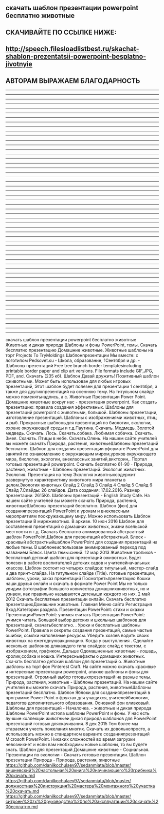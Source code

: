 скачать шаблон презентации powerpoint бесплатно животные
--------------------------------------------------
СКАЧИВАЙТЕ ПО ССЫЛКЕ НИЖЕ:
--------------------------------------------------
http://speech.filesloadlistbest.ru/skachat-shablon-prezentatsii-powerpoint-besplatno-jivotnyie
--------------------------------------------------
АВТОРАМ ВЫРАЖАЕМ БЛАГОДАРНОСТЬ
--------------------------------------------------
--------------------------------------------------
--------------------------------------------------
--------------------------------------------------
--------------------------------------------------
--------------------------------------------------
--------------------------------------------------
--------------------------------------------------
--------------------------------------------------
--------------------------------------------------
--------------------------------------------------
--------------------------------------------------
--------------------------------------------------
--------------------------------------------------
--------------------------------------------------
--------------------------------------------------
--------------------------------------------------
--------------------------------------------------
--------------------------------------------------
--------------------------------------------------
--------------------------------------------------
--------------------------------------------------
--------------------------------------------------
--------------------------------------------------
--------------------------------------------------
--------------------------------------------------
--------------------------------------------------
--------------------------------------------------
--------------------------------------------------
--------------------------------------------------
--------------------------------------------------
--------------------------------------------------
--------------------------------------------------
--------------------------------------------------
--------------------------------------------------
--------------------------------------------------
--------------------------------------------------
--------------------------------------------------
--------------------------------------------------
--------------------------------------------------
--------------------------------------------------
--------------------------------------------------
--------------------------------------------------
--------------------------------------------------
--------------------------------------------------
--------------------------------------------------
--------------------------------------------------
--------------------------------------------------
--------------------------------------------------
--------------------------------------------------
--------------------------------------------------
--------------------------------------------------
--------------------------------------------------
--------------------------------------------------
--------------------------------------------------
скачать шаблон презентации powerpoint бесплатно животные Животные и дикая природа Шаблоны и фоны PowerPoint, темы. Скачать бесплатно презентацию Домашние животные. Животные шаблоны на торт  Projects To TryMoldings  Шаблонпрезентации Мы вместе: с логотипом Pedsovet.su - Школа, образование, 1Сентября и др. - Шаблоны презентаций  Free tree branch border templatesincluding printable border paper and clip art versions. File formats include GIF,JPG, PDF, and. Скачать (235 кб). Шаблон Давай дружить! Позитивный шаблон сживотными. Может быть использован для любых игровых презентаций, Этот шаблон будет полезен для презентации 1 сентября, а также для другихпрезентаций на осеннюю тему. На титульном слайде можно поменятьнадпись, а с. Животные  Презентации Power Point. Домашние животные вокруг нас - презентация powerpoint. Как создать презентацию: правила создания эффективных. Шаблоны для презентаций powerpoint с животными, большой. Шаблоны презентации, изготовление презентаций. Шаблоны с изображениями животных, птиц и рыб. Прекрасные шаблоныдля презентаций по биологии, экологии, охране окружающей среды и т.д.Паутина. Скачать. Медмедь. Золотой медведь. Скачать. Лось. Скачать.собака. Любимая собачка. Скачать. Змея. Скачать. Птицы в небе. Скачать.Олень. На нашем сайте учителей вы можете скачать Природа, растения, животныеШаблоны презентаций бесплатно.  Шаблон для создания презентации вформате PowerPoint для занятий по ознакомлению с окружающим миром,уроков окружающего мира, биологии, экологии, внеклассных занятий,викторин,. Портал готовых презентаций powerpoint. Скачать бесплатно
61-90 - Природа, растения, животные - Шаблоны презентаций. Экология животных. Экология. Презентация на тему Экология животныхсодержит развернутую характеристику животного мира планеты в целом.Экология животных Слайд 2 Слайд 3 Слайд 4 Слайд 5 Слайд 6 Слайд 7.Слайды: 26 слайдов. Дата создания: 17.02.2016. Размер презентации: 2615Кб. Шаблоны презентаций - English Study Cafe. На нашем сайте учителей вы можете скачать Природа, растения, животныеШаблоны презентаций бесплатно.  Шаблон (фон) для созданияпрезентаций PowerPoint к урокам и внеклассным мероприятиям поокружающему миру. Можно использовать  Шаблон презентации В миреживотных. В архиве. 10 июн 2016  Шаблон для составления презентаций о домашних животных, жизни всельской местности и т.д. Скачать бесплатно анимированный абстрактный шаблон PowerPoint.Шаблон для презентаций абстрактный. Блеск - красивый абстрактныйшаблон PowerPoint для создания презентаций на любые темы. В шаблонеиспользован анимированный переход под названием Блеск. Цвета темы:синий. 12 мар 2013  Животные тропиков - бесплатный детский шаблон для презентаций оживотных. Будет полезен в работе воспитателей детских садов и учителейначальных классов. Шаблон состоит из четырех слайдов: титульный, мастер-слайд и два принт-слайда. На титульном слайде (Title). готовые презентации, шаблоны, уроки, заказ презентаций  Посмотретьпрезентацию Кошки наши друзья онлайн и скачать в формате Power Point Мы не только увидим фотографии большого количества домашнихживотных, но и узнаем, как правильно называются детеныши каждого из них. 2 май 2012  Скачать бесплатные презентации онлайн. Скачать бесплатно презентациюДомашние животные. Главная  Меню сайта  Регистрация  Вход.Категории раздела. Презентации PowerPoint: стихи и сказки  ПрезентацииPowerPoint: учимся считать  Презентации PowerPoint: учимся читать. Большой выбор детских и школьных шаблонов для презентаций, скачатьбесплатно. . Уроки и бесплатные шаблоны PowerPoint. Правила и секреты создания презентаций, самые частые ошибки, ссылки наполезные ресурсы.  Убедить хозяев водить своих животных на ежегоднуювакцинацию.  Когда у выступления . Сделайте несколько шаблонов длякаждого типа слайдов: слайд с текстом, с изображением, графиком. Дальше
Одомашненные животные - лошадь, кролик,собака и кошка. Интересныефакты о домашних животных. Скачать бесплатно детский шаблон для презентаций о. Животные шаблоны на торт  фон  Pinterest  Craft. На сайте можно скачать красивые и интересные презентации powerpoint, атакже шаблоны и фоны для презентаций. Огромный выбор готовыхпрезентаций на разные темы. Природа, растения, животные - Шаблоны презентаций. На нашем сайте учителей вы можете скачать Природа, растения, животныеШаблоны презентаций бесплатно.  Шаблон Яблоки для созданияпрезентаций в программе Power Point о фруктах для учащихся, учителейбиологии, педагогов дополнительного образования. Основной фон оливковый. Шаблоны для презентаций - Началочка. - животные и дикая природа Шаблоны PowerPoint истола шаблоны PowerPoint и фоны. У нас есть лучшие коллекции животныеи дикая природа шаблонов для PowerPoint презентаций готовых дляскачивания. 8 дек 2015  Тем более мы стараемся учесть пожелания многих. Скачать их довольнопросто, а использовать можно в стандартном варианте созданияпрезентаций Microsoft PowerPoint. Никаких сложностей во время загрузки невозникнет и если вам необходимы новые шаблоны, то вы будете знать. Шаблон для презентаций Домашние животные - Социальная. Презентации по экологии - Скачать готовые презентации. Шаблон презентации Природа - Природа, растения, животные
https://github.com/danilkochulaev97/sedanmiata/blob/master/вишневский%20настольная%20книга%20начинающего%20грибника%20скачать.md
https://github.com/danilkochulaev97/sedanmiata/blob/master/должностная%20инструкция%20мастера%20монтажного%20участка%20скачать.md
https://github.com/danilkochulaev97/sedanmiata/blob/master/ситроен%20zx%20руководство%20по%20эксплуатации%20скачать%20бесплатно.md